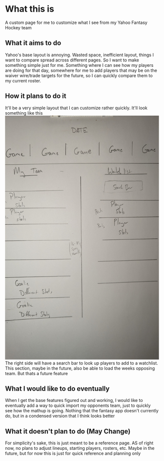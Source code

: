 <h1>What this is</h1>
A custom page for me to customize what I see from my Yahoo Fantasy Hockey team

<h2>What it aims to do</h2>
Yahoo's base layout is annoying. Wasted space, inefficient layout, things I want to compare spread across different pages. So I want to make something simple just for me.
Something where I can see how my players are doing for that day, somewhere for me to add players that may be on the waiver wire/trade targets for the future, so I can quickly compare them to my current roster.

<h2>How it plans to do it</h2>
It'll be a very simple layout that I can customize rather quickly. It'll look something like this
<img src="https://github.com/MrDiamondNL/Fantasy-Homepage/blob/main/images/CleanerLayout.jpg?sanitize=true&raw=true" alt="Quick Layout Sketch" width="600" height="800" />
The right side will have a search bar to look up players to add to a watchlist. This section, maybe in the future, also be able to load the weeks opposing team. But thats a future feature

<h2>What I would like to do eventually</h2>
When I get the base features figured out and working, I would like to eventually add a way to quick import my opponents team, just to quickly see how the mathup is going. Nothing that the fantasy app doesn't currently do, but in a condensed version that I think looks better
<h2>What it doesn't plan to do (May Change)</h2>
For simplicity's sake, this is just meant to be a reference page. AS of right now, no plans to adjust lineups, starting players, rosters, etc. Maybe in the future, but for now this is just for quick reference and planning only
